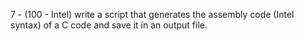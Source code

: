 7 - (100 - Intel) write a script that generates the assembly code (Intel syntax) of a C code and save it in an output file. 

